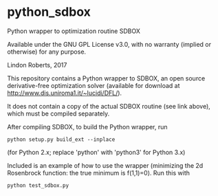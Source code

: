 # python_sdbox
Python wrapper to optimization routine SDBOX

Available under the GNU GPL License v3.0, with no warranty (implied or otherwise) for any purpose.

Lindon Roberts, 2017

This repository contains a Python wrapper to SDBOX, an open source derivative-free optimization solver (available for download at http://www.dis.uniroma1.it/~lucidi/DFL/).

It does not contain a copy of the actual SDBOX routine (see link above), which must be compiled separately.

After compiling SDBOX, to build the Python wrapper, run

    python setup.py build_ext --inplace

(for Python 2.x; replace 'python' with 'python3' for Python 3.x)

Included is an example of how to use the wrapper (minimizing the 2d Rosenbrock function: the true minimum is f(1,1)=0). Run this with

    python test_sdbox.py
